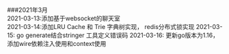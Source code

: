 ###2021年3月  
2021-03-13:添加基于websocket的聊天室  
2021-03-14:添加LRU Cache 和 Trie 字典树实现， redis分布式锁实现
2021-03-15: go generate结合stringer 工具定义错误码
2021-03-16: 更新go版本为1.16， 添加wire依赖注入使用和context使用